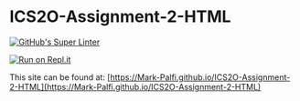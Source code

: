 # ICS2O-Assignment-2-HTML

[![GitHub's Super Linter](https://github.com/Mark-Palfi/ICS2O-Assignment-2-HTML/workflows/GitHub's%20Super%20Linter/badge.svg)](https://github.com/Mark-Palfi/ICS2O-Assignment-2-HTML/actions)

[![Run on Repl.it](https://repl.it/badge/github/Mark-Palfi/ICS2O-Assignment-2-HTML)](https://repl.it/github/Mark-Palfi/ICS2O-Assignment-2-HTML)

This site can be found at: [https://Mark-Palfi.github.io/ICS2O-Assignment-2-HTML](https://Mark-Palfi.github.io/ICS2O-Assignment-2-HTML)
